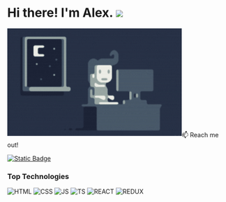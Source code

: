 # Hi there! I'm Alex. <img src="https://github.com/blackcater/blackcater/raw/main/images/Hi.gif" height="30"/>


<img alt="Night coding" src="./assets/Night-Coding.gif" width='400' align="left"/>

<br/>
<br/>
<br/>
<br/>
<br/>
<br/>
<br/>
<br/>
<br/>
<br/>
<br/>
<br/>
<br/>

:mailbox: Reach me out!

[![Static Badge](https://img.shields.io/badge/Alex%20Diachenko-blue?logo=linkedin)](https://www.linkedin.com/in/alex-diachenko-a24144215/)

### Top Technologies

![HTML](https://img.shields.io/badge/HTML_5-E34F26.svg?style=for-the-badge&logo=HTML5&logoColor=white)
![CSS](https://img.shields.io/badge/CSS_3-1572B6.svg?style=for-the-badge&logo=CSS3&logoColor=white)
![JS](https://img.shields.io/badge/Java_Script-F7DF1E.svg?style=for-the-badge&logo=JavaScript&logoColor=black)
![TS](https://img.shields.io/badge/Type_Script-1572B6.svg?style=for-the-badge&logo=TypeScript&logoColor=white)
![REACT](https://img.shields.io/badge/React-20232A?style=for-the-badge&logo=react&logoColor=61DAFB)
![REDUX](https://img.shields.io/badge/Redux-764ABC.svg?style=for-the-badge&logo=Redux&logoColor=white)